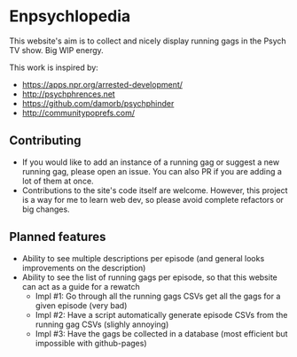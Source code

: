 # Enpsychlopedia

This website's aim is to collect and nicely display running gags in the Psych TV show.
Big WIP energy.

This work is inspired by:
* https://apps.npr.org/arrested-development/
* http://psychphrences.net
* https://github.com/damorb/psychphinder
* http://communitypoprefs.com/

## Contributing

* If you would like to add an instance of a running gag or suggest a new running gag, please open an issue. You can also PR if you are adding a lot of them at once.
* Contributions to the site's code itself are welcome. However, this project is a way for me to learn web dev, so please avoid complete refactors or big changes.

## Planned features
* Ability to see multiple descriptions per episode (and general looks improvements on the description)
* Ability to see the list of running gags per episode, so that this website can act as a guide for a rewatch
    * Impl #1: Go through all the running gags CSVs get all the gags for a given episode (very bad)
    * Impl #2: Have a script automatically generate episode CSVs from the running gag CSVs (slighly annoying)
    * Impl #3: Have the gags be collected in a database (most efficient but impossible with github-pages)